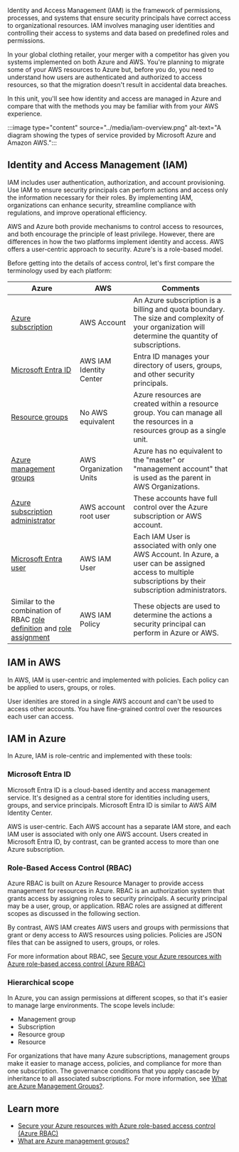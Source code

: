 Identity and Access Management (IAM) is the framework of permissions, processes, and systems that ensure security principals have correct access to organizational resources. IAM involves managing user identities and controlling their access to systems and data based on predefined roles and permissions. 

In your global clothing retailer, your merger with a competitor has given you systems implemented on both Azure and AWS. You're planning to migrate some of your AWS resources to Azure but, before you do, you need to understand how users are authenticated and authorized to access resources, so that the migration doesn't result in accidental data breaches.

In this unit, you'll see how identity and access are managed in Azure and compare that with the methods you may be familiar with from your AWS experience.

:::image type="content" source="../media/iam-overview.png" alt-text="A diagram showing the types of service provided by Microsoft Azure and Amazon AWS.":::

## Identity and Access Management (IAM)

IAM includes user authentication, authorization, and account provisioning. Use IAM to ensure security principals can perform actions and access only the information necessary for their roles. By implementing IAM, organizations can enhance security, streamline compliance with regulations, and improve operational efficiency.

AWS and Azure both provide mechanisms to control access to resources, and both encourage the principle of least privilege. However, there are differences in how the two platforms implement identity and access. AWS offers a user-centric approach to security. Azure's is a role-based model.

Before getting into the details of access control, let's first compare the terminology used by each platform:

| Azure  | AWS  | Comments  |
|---------|---------|---------|
| [Azure subscription](/azure/cost-management-billing/manage/create-subscription)| AWS Account | An Azure subscription is a billing and quota boundary. The size and complexity of your organization will determine the quantity of subscriptions. |
| [Microsoft Entra ID](/entra/fundamentals/whatis) | AWS IAM Identity Center | Entra ID manages your directory of users, groups, and other security principals. |
| [Resource groups](/azure/azure-resource-manager/management/manage-resource-groups-portal) | No AWS equivalent | Azure resources are created within a resource group. You can manage all the resources in a resources group as a single unit. |
| [Azure management groups](/azure/governance/management-groups/overview) | AWS Organization Units | Azure has no equivalent to the "master" or "management account" that is used as the parent in AWS Organizations. |
| [Azure subscription administrator](/azure/cost-management-billing/manage/add-change-subscription-administrator) | AWS account root user | These accounts have full control over the Azure subscription or AWS account. |
| [Microsoft Entra user](/entra/fundamentals/how-to-create-delete-users) | AWS IAM User | Each IAM User is associated with only one AWS Account. In Azure, a user can be assigned access to multiple subscriptions by their subscription administrators. |
| Similar to the combination of RBAC [role definition](/azure/role-based-access-control/role-definitions) and [role assignment](/azure/role-based-access-control/overview#role-assignments) | AWS IAM Policy | These objects are used to determine the actions a security principal can perform in Azure or AWS. |

## IAM in AWS

In AWS, IAM is user-centric and implemented with policies. Each policy can be applied to users, groups, or roles.

User idenities are stored in a single AWS account and can't be used to access other accounts. You have fine-grained control over the resources each user can access.

## IAM in Azure

In Azure, IAM is role-centric and implemented with these tools:

### Microsoft Entra ID

Microsoft Entra ID is a cloud-based identity and access management service. It's designed as a central store for identities including users, groups, and service principals. Microsoft Entra ID is similar to AWS AIM Identity Center.

AWS is user-centric. Each AWS account has a separate IAM store, and each IAM user is associated with only one AWS account. Users created in Microsoft Entra ID, by contrast, can be granted access to more than one Azure subscription.

### Role-Based Access Control (RBAC)

Azure RBAC is built on Azure Resource Manager to provide access management for resources in Azure. RBAC is an authorization system that grants access by assigning roles to security principals. A security principal may be a user, group, or application. RBAC roles are assigned at different scopes as discussed in the following section.

By contrast, AWS IAM creates AWS users and groups with permissions that grant or deny access to AWS resources using policies. Policies are JSON files that can be assigned to users, groups, or roles.

For more information about RBAC, see [Secure your Azure resources with Azure role-based access control (Azure RBAC)](/training/modules/secure-azure-resources-with-rbac/)

### Hierarchical scope

In Azure, you can assign permissions at different scopes, so that it's easier to manage large environments. The scope levels include:

- Management group
- Subscription
- Resource group
- Resource

For organizations that have many Azure subscriptions, management groups make it easier to manage access, policies, and compliance for more than one subscription. The governance conditions that you apply cascade by inheritance to all associated subscriptions. For more information, see [What are Azure Management Groups?](/azure/governance/management-groups/overview).

## Learn more

- [Secure your Azure resources with Azure role-based access control (Azure RBAC)](/training/modules/secure-azure-resources-with-rbac/)
- [What are Azure management groups?](/azure/governance/management-groups/overview)
